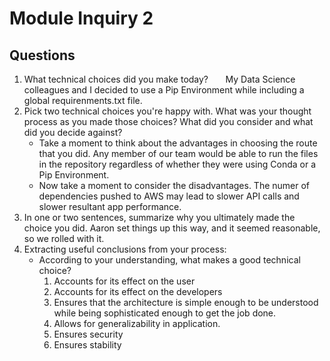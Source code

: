 # Module Inquiry 2

## Questions

1. What technical choices did you make today?
&nbsp;&nbsp;&nbsp;&nbsp;&nbsp;&nbsp;My Data Science colleagues and I decided to use a Pip Environment while including a global requirenments.txt file.
2. Pick two technical choices you're happy with. What was your thought process as you made those choices? What did you consider and what did you decide against?
    - Take a moment to think about the advantages in choosing the route that you did.
        Any member of our team would be able to run the files in the repository regardless of whether they were using Conda or a Pip Environment.
    - Now take a moment to consider the disadvantages.
        The numer of dependencies pushed to AWS may lead to slower API calls and slower resultant app performance.
3. In one or two sentences, summarize why you ultimately made the choice you did.
    Aaron set things up this way, and it seemed reasonable, so we rolled with it.
4. Extracting useful conclusions from your process: 
    - According to your understanding, what makes a good technical choice?
        1. Accounts for its effect on the user
        2. Accounts for its effect on the developers
        3. Ensures that the architecture is simple enough to be understood while being sophisticated enough to get the job done.
        5. Allows for generalizability in application.
        6. Ensures security
        7. Ensures stability
